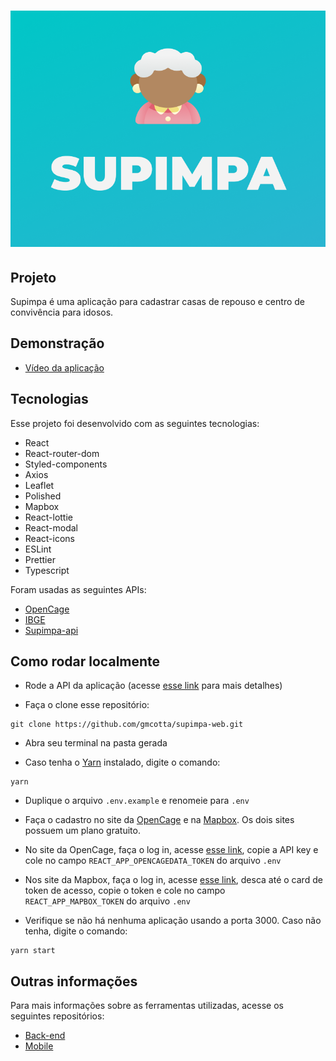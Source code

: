 <h1 align="center">
    <img alt="Supimpa" title="Supimpa" src=".github/images/github-logo.png">
</h1>

## Projeto

Supimpa é uma aplicação para cadastrar casas de repouso e centro de convivência para idosos.

## Demonstração

- [Vídeo da aplicação](https://www.youtube.com/watch?v=smu-UUQzPcg)

## Tecnologias

Esse projeto foi desenvolvido com as seguintes tecnologias:

- React
- React-router-dom
- Styled-components
- Axios
- Leaflet
- Polished
- Mapbox
- React-lottie
- React-modal
- React-icons
- ESLint
- Prettier
- Typescript

Foram usadas as seguintes APIs:

- [OpenCage](https://opencagedata.com/)
- [IBGE](https://servicodados.ibge.gov.br/api/docs)
- [Supimpa-api](https://github.com/gmcotta/supimpa-api)

## Como rodar localmente

- Rode a API da aplicação (acesse [esse link](https://github.com/gmcotta/supimpa-api) para mais detalhes)

- Faça o clone esse repositório:

```
git clone https://github.com/gmcotta/supimpa-web.git
```

- Abra seu terminal na pasta gerada

- Caso tenha o [Yarn](https://yarnpkg.com/) instalado, digite o comando:

```
yarn
```

- Duplique o arquivo ```.env.example``` e renomeie para ```.env```

- Faça o cadastro no site da [OpenCage](https://opencagedata.com/) e na [Mapbox](https://www.mapbox.com/). Os dois sites possuem um plano gratuito.

- No site da OpenCage, faça o log in, acesse [esse link](https://opencagedata.com/dashboard#api-keys), copie a API key e cole no campo ```REACT_APP_OPENCAGEDATA_TOKEN``` do arquivo ```.env```

- Nos site da Mapbox, faça o log in, acesse [esse link](https://account.mapbox.com/), desca até o card de token de acesso, copie o token e cole no campo ```REACT_APP_MAPBOX_TOKEN``` do arquivo ```.env```

- Verifique se não há nenhuma aplicação usando a porta 3000. Caso não tenha, digite o comando:

```
yarn start
```

## Outras informações

Para mais informações sobre as ferramentas utilizadas, acesse os seguintes repositórios:

- [Back-end](https://github.com/gmcotta/supimpa-api)
- [Mobile](https://github.com/gmcotta/supimpa-mobile)

